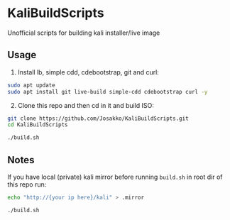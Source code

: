 # KaliBuildScripts
Unofficial scripts for building kali installer/live image

## Usage
1. Install lb, simple cdd, cdebootstrap, git and curl:

```sh
sudo apt update
sudo apt install git live-build simple-cdd cdebootstrap curl -y
```

2. Clone this repo and then cd in it and build ISO:

```sh
git clone https://github.com/Josakko/KaliBuildScripts.git 
cd KaliBuildScripts

./build.sh
```
## Notes
If you have local (private) kali mirror before running `build.sh` in root dir of this repo run:

```sh
echo "http://{your ip here}/kali" > .mirror

./build.sh
```
